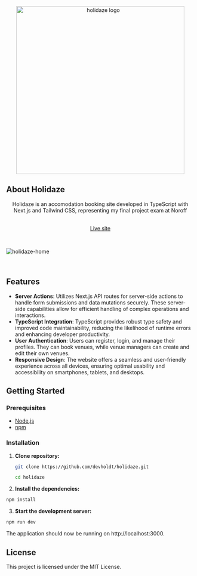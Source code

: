 <div align="center">
    <img src="https://github.com/devholdt/holidaze-pe2/assets/81162745/cbb093e3-be79-46cd-9d96-5b49ca75f21b" alt="holidaze logo" width="450">
</div>

## About Holidaze

<div align="center">
    Holidaze is an accomodation booking site developed in TypeScript with Next.js and Tailwind CSS, representing my final project exam at Noroff
</div>

</br>

<div align="center">
  
  [Live site](https://holidaze-nextjs.netlify.app/)

</div>

<br/>

![holidaze-home](https://github.com/devholdt/holidaze-pe2/assets/81162745/a2facbff-8b2b-4569-be60-5e0d099d1c39)

<br/>

## Features

-  **Server Actions**: Utilizes Next.js API routes for server-side actions to handle form submissions and data mutations securely. These server-side capabilities allow for efficient handling of complex operations and interactions.
-  **TypeScript Integration**: TypeScript provides robust type safety and improved code maintainability, reducing the likelihood of runtime errors and enhancing developer productivity.
-  **User Authentication**: Users can register, login, and manage their profiles. They can book venues, while venue managers can create and edit their own venues.
-  **Responsive Design**: The website offers a seamless and user-friendly experience across all devices, ensuring optimal usability and accessibility on smartphones, tablets, and desktops.

## Getting Started

### Prerequisites

-  [Node.js](https://nodejs.org/en/)
-  [npm](https://www.npmjs.com/)

### Installation

1. **Clone repository:**

   ```bash
   git clone https://github.com/devholdt/holidaze.git

   cd holidaze
   ```

2. **Install the dependencies:**

```bash
npm install
```

3. **Start the development server:**

```bash
npm run dev
```

The application should now be running on http://localhost:3000.

## License

This project is licensed under the MIT License.
